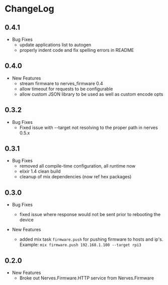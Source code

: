 # ChangeLog

## 0.4.1

* Bug Fixes
  * update applications list to autogen
  * properly indent code and fix spelling errors in README

## 0.4.0

* New Features
  * stream firmware to nerves_firmware 0.4
  * allow timeout for requests to be configurable
  * allow custom JSON library to be used as well as custom encode opts

## 0.3.2

* Bug Fixes
  * Fixed issue with --target not resolving to the proper path in nerves 0.5.x

## 0.3.1

* Bug Fixes
  * removed all compile-time configuration, all runtime now
  * elixir 1.4 clean build
  * cleanup of mix dependencies (now ref hex packages)

## 0.3.0

* Bug Fixes
  * fixed issue where response would not be sent prior to rebooting the device

* New Features
  * added mix task `firmware.push` for pushing firmware to hosts and ip's. Example: `mix firmware.push 192.168.1.100 --target rpi3`

## 0.2.0

* New Features
  * Broke out Nerves.Firmware.HTTP service from Nerves.Firmware
